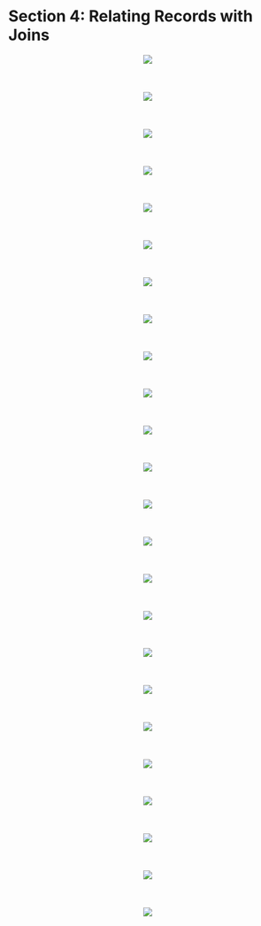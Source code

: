 # Section 4: Relating Records with Joins

<div align="center"><img src="./diagrams/06/sql-1.svg" /></div><br/><br/><br/>
<div align="center"><img src="./diagrams/06/sql-2.svg" /></div><br/><br/><br/>
<div align="center"><img src="./diagrams/06/sql-3.svg" /></div><br/><br/><br/>
<div align="center"><img src="./diagrams/06/sql-4.svg" /></div><br/><br/><br/>
<div align="center"><img src="./diagrams/06/sql-5.svg" /></div><br/><br/><br/>
<div align="center"><img src="./diagrams/06/sql-6.svg" /></div><br/><br/><br/>
<div align="center"><img src="./diagrams/06/sql-7.svg" /></div><br/><br/><br/>
<div align="center"><img src="./diagrams/06/sql-8.svg" /></div><br/><br/><br/>
<div align="center"><img src="./diagrams/06/sql-9.svg" /></div><br/><br/><br/>
<div align="center"><img src="./diagrams/06/sql-10.svg" /></div><br/><br/><br/>
<div align="center"><img src="./diagrams/06/sql-11.svg" /></div><br/><br/><br/>
<div align="center"><img src="./diagrams/06/sql-12.svg" /></div><br/><br/><br/>
<div align="center"><img src="./diagrams/06/sql-13.svg" /></div><br/><br/><br/>
<div align="center"><img src="./diagrams/06/sql-14.svg" /></div><br/><br/><br/>
<div align="center"><img src="./diagrams/06/sql-15.svg" /></div><br/><br/><br/>
<div align="center"><img src="./diagrams/06/sql-16.svg" /></div><br/><br/><br/>
<div align="center"><img src="./diagrams/06/sql-17.svg" /></div><br/><br/><br/>
<div align="center"><img src="./diagrams/06/sql-18.svg" /></div><br/><br/><br/>

<div align="center"><img src="./diagrams/07/sql-1.svg" /></div><br/><br/><br/>
<div align="center"><img src="./diagrams/07/sql-2.svg" /></div><br/><br/><br/>
<div align="center"><img src="./diagrams/07/sql-3.svg" /></div><br/><br/><br/>
<div align="center"><img src="./diagrams/07/sql-4.svg" /></div><br/><br/><br/>
<div align="center"><img src="./diagrams/07/sql-5.svg" /></div><br/><br/><br/>
<div align="center"><img src="./diagrams/07/sql-6.svg" /></div><br/><br/><br/>
